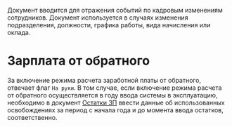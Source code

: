 ﻿Документ вводится для отражения событий по кадровым изменениям сотрудников. Документ используется в случаях изменения подразделения, должности, графика работы, вида начисления или оклада.

# Зарплата от обратного

За включение режима расчета заработной платы от обратного, отвечает флаг `На руки`. В том случае, если включение режима расчета от обратного осуществляется в году ввода системы в эксплуатацию, необходимо в документ [Остатки ЗП](/d/PayrollBalances) ввести данные об использованных освобождениях за период с начала года и до момента ввода остатков, соответственно.
